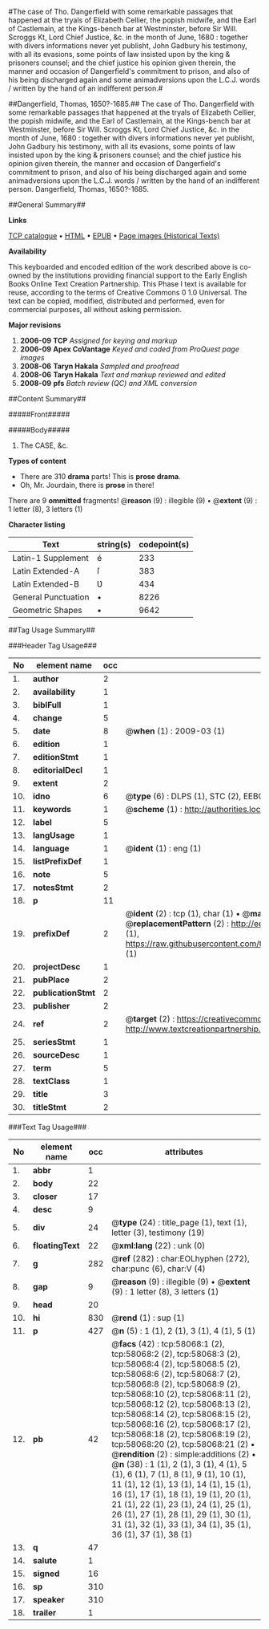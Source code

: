 #The case of Tho. Dangerfield with some remarkable passages that happened at the tryals of Elizabeth Cellier, the popish midwife, and the Earl of Castlemain, at the Kings-bench bar at Westminster, before Sir Will. Scroggs Kt, Lord Chief Justice, &c. in the month of June, 1680 : together with divers informations never yet publisht, John Gadbury his testimony, with all its evasions, some points of law insisted upon by the king & prisoners counsel; and the chief justice his opinion given therein, the manner and occasion of Dangerfield's commitment to prison, and also of his being discharged again and some animadversions upon the L.C.J. words / written by the hand of an indifferent person.#

##Dangerfield, Thomas, 1650?-1685.##
The case of Tho. Dangerfield with some remarkable passages that happened at the tryals of Elizabeth Cellier, the popish midwife, and the Earl of Castlemain, at the Kings-bench bar at Westminster, before Sir Will. Scroggs Kt, Lord Chief Justice, &c. in the month of June, 1680 : together with divers informations never yet publisht, John Gadbury his testimony, with all its evasions, some points of law insisted upon by the king & prisoners counsel; and the chief justice his opinion given therein, the manner and occasion of Dangerfield's commitment to prison, and also of his being discharged again and some animadversions upon the L.C.J. words / written by the hand of an indifferent person.
Dangerfield, Thomas, 1650?-1685.

##General Summary##

**Links**

[TCP catalogue](http://www.ota.ox.ac.uk/tcp/)  • 
[HTML](http://tei.it.ox.ac.uk/tcp/Texts-HTML/free/A31/A31192.html)  • 
[EPUB](http://tei.it.ox.ac.uk/tcp/Texts-EPUB/free/A31/A31192.epub) • 
[Page images (Historical Texts)](https://data.historicaltexts.jisc.ac.uk/view?pubId=eebo-12265887e&pageId=eebo-12265887e-58068-1)

**Availability**

This keyboarded and encoded edition of the
	       work described above is co-owned by the institutions
	       providing financial support to the Early English Books
	       Online Text Creation Partnership. This Phase I text is
	       available for reuse, according to the terms of Creative
	       Commons 0 1.0 Universal. The text can be copied,
	       modified, distributed and performed, even for
	       commercial purposes, all without asking permission.

**Major revisions**

1. __2006-09__ __TCP__ *Assigned for keying and markup*
1. __2006-09__ __Apex CoVantage__ *Keyed and coded from ProQuest page images*
1. __2008-06__ __Taryn Hakala__ *Sampled and proofread*
1. __2008-06__ __Taryn Hakala__ *Text and markup reviewed and edited*
1. __2008-09__ __pfs__ *Batch review (QC) and XML conversion*

##Content Summary##

#####Front#####

#####Body#####

1. The CASE, &c.

**Types of content**

  * There are 310 **drama** parts! This is **prose drama**.
  * Oh, Mr. Jourdain, there is **prose** in there!

There are 9 **ommitted** fragments! 
 @__reason__ (9) : illegible (9)  •  @__extent__ (9) : 1 letter (8), 3 letters (1)

**Character listing**


|Text|string(s)|codepoint(s)|
|---|---|---|
|Latin-1 Supplement|é|233|
|Latin Extended-A|ſ|383|
|Latin Extended-B|Ʋ|434|
|General Punctuation|•|8226|
|Geometric Shapes|▪|9642|

##Tag Usage Summary##

###Header Tag Usage###

|No|element name|occ|attributes|
|---|---|---|---|
|1.|__author__|2||
|2.|__availability__|1||
|3.|__biblFull__|1||
|4.|__change__|5||
|5.|__date__|8| @__when__ (1) : 2009-03 (1)|
|6.|__edition__|1||
|7.|__editionStmt__|1||
|8.|__editorialDecl__|1||
|9.|__extent__|2||
|10.|__idno__|6| @__type__ (6) : DLPS (1), STC (2), EEBO-CITATION (1), OCLC (1), VID (1)|
|11.|__keywords__|1| @__scheme__ (1) : http://authorities.loc.gov/ (1)|
|12.|__label__|5||
|13.|__langUsage__|1||
|14.|__language__|1| @__ident__ (1) : eng (1)|
|15.|__listPrefixDef__|1||
|16.|__note__|5||
|17.|__notesStmt__|2||
|18.|__p__|11||
|19.|__prefixDef__|2| @__ident__ (2) : tcp (1), char (1)  •  @__matchPattern__ (2) : ([0-9\-]+):([0-9IVX]+) (1), (.+) (1)  •  @__replacementPattern__ (2) : http://eebo.chadwyck.com/downloadtiff?vid=$1&page=$2 (1), https://raw.githubusercontent.com/textcreationpartnership/Texts/master/tcpchars.xml#$1 (1)|
|20.|__projectDesc__|1||
|21.|__pubPlace__|2||
|22.|__publicationStmt__|2||
|23.|__publisher__|2||
|24.|__ref__|2| @__target__ (2) : https://creativecommons.org/publicdomain/zero/1.0/ (1), http://www.textcreationpartnership.org/docs/. (1)|
|25.|__seriesStmt__|1||
|26.|__sourceDesc__|1||
|27.|__term__|5||
|28.|__textClass__|1||
|29.|__title__|3||
|30.|__titleStmt__|2||


###Text Tag Usage###

|No|element name|occ|attributes|
|---|---|---|---|
|1.|__abbr__|1||
|2.|__body__|22||
|3.|__closer__|17||
|4.|__desc__|9||
|5.|__div__|24| @__type__ (24) : title_page (1), text (1), letter (3), testimony (19)|
|6.|__floatingText__|22| @__xml:lang__ (22) : unk (0)|
|7.|__g__|282| @__ref__ (282) : char:EOLhyphen (272), char:punc (6), char:V (4)|
|8.|__gap__|9| @__reason__ (9) : illegible (9)  •  @__extent__ (9) : 1 letter (8), 3 letters (1)|
|9.|__head__|20||
|10.|__hi__|830| @__rend__ (1) : sup (1)|
|11.|__p__|427| @__n__ (5) : 1 (1), 2 (1), 3 (1), 4 (1), 5 (1)|
|12.|__pb__|42| @__facs__ (42) : tcp:58068:1 (2), tcp:58068:2 (2), tcp:58068:3 (2), tcp:58068:4 (2), tcp:58068:5 (2), tcp:58068:6 (2), tcp:58068:7 (2), tcp:58068:8 (2), tcp:58068:9 (2), tcp:58068:10 (2), tcp:58068:11 (2), tcp:58068:12 (2), tcp:58068:13 (2), tcp:58068:14 (2), tcp:58068:15 (2), tcp:58068:16 (2), tcp:58068:17 (2), tcp:58068:18 (2), tcp:58068:19 (2), tcp:58068:20 (2), tcp:58068:21 (2)  •  @__rendition__ (2) : simple:additions (2)  •  @__n__ (38) : 1 (1), 2 (1), 3 (1), 4 (1), 5 (1), 6 (1), 7 (1), 8 (1), 9 (1), 10 (1), 11 (1), 12 (1), 13 (1), 14 (1), 15 (1), 16 (1), 17 (1), 18 (1), 19 (1), 20 (1), 21 (1), 22 (1), 23 (1), 24 (1), 25 (1), 26 (1), 27 (1), 28 (1), 29 (1), 30 (1), 31 (1), 32 (1), 33 (1), 34 (1), 35 (1), 36 (1), 37 (1), 38 (1)|
|13.|__q__|47||
|14.|__salute__|1||
|15.|__signed__|16||
|16.|__sp__|310||
|17.|__speaker__|310||
|18.|__trailer__|1||
